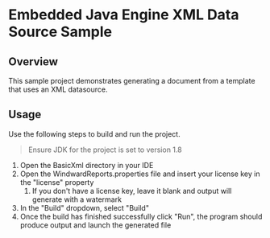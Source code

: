 # Embedded Java Engine XML Data Source Sample

## Overview
This sample project demonstrates generating a document from a template that uses an XML datasource.

## Usage
Use the following steps to build and run the project.

> Ensure JDK for the project is set to version 1.8

1. Open the BasicXml directory in your IDE
2. Open the WindwardReports.properties file and insert your license key in the "license" property
    1. If you don't have a license key, leave it blank and output will generate with a watermark
3. In the "Build" dropdown, select "Build"
4. Once the build has finished successfully click "Run", the program should produce output and launch the generated file